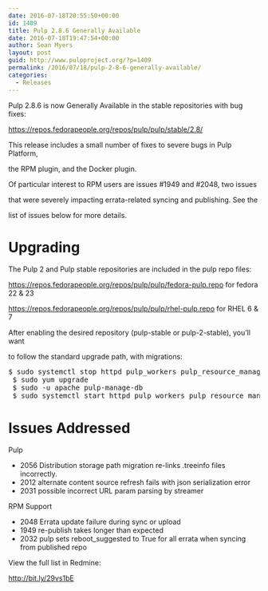 ```yaml
---
date: 2016-07-18T20:55:50+00:00
id: 1409
title: Pulp 2.8.6 Generally Available
date: 2016-07-18T19:47:54+00:00
author: Sean Myers
layout: post
guid: http://www.pulpproject.org/?p=1409
permalink: /2016/07/18/pulp-2-8-6-generally-available/
categories:
  - Releases
---
```

<!-- more -->
Pulp 2.8.6 is now Generally Available in the stable repositories with bug fixes:

<https://repos.fedorapeople.org/repos/pulp/pulp/stable/2.8/>

This release includes a small number of fixes to severe bugs in Pulp Platform,
  
the RPM plugin, and the Docker plugin.

Of particular interest to RPM users are issues #1949 and #2048, two issues
  
that were severely impacting errata-related syncing and publishing. See the
  
list of issues below for more details.

# Upgrading

The Pulp 2 and Pulp stable repositories are included in the pulp repo files:
  
<https://repos.fedorapeople.org/repos/pulp/pulp/fedora-pulp.repo> for fedora 22 & 23
  
<https://repos.fedorapeople.org/repos/pulp/pulp/rhel-pulp.repo> for RHEL 6 & 7

After enabling the desired repository (pulp-stable or pulp-2-stable), you&#8217;ll want
  
to follow the standard upgrade path, with migrations:

<pre>$ sudo systemctl stop httpd pulp_workers pulp_resource_manager pulp_celerybeat
 $ sudo yum upgrade
 $ sudo -u apache pulp-manage-db
 $ sudo systemctl start httpd pulp_workers pulp_resource_manager pulp_celerybeat</pre>

# Issues Addressed

Pulp

  * 2056 Distribution storage path migration re-links .treeinfo files incorrectly.
  * 2012 alternate content source refresh fails with json serialization error
  * 2031 possible incorrect URL param parsing by streamer

RPM Support

  * 2048 Errata update failure during sync or upload
  * 1949 re-publish takes longer than expected
  * 2032 pulp sets reboot_suggested to True for all errata when syncing from published repo

View the full list in Redmine:
  
<http://bit.ly/29vs1bE>